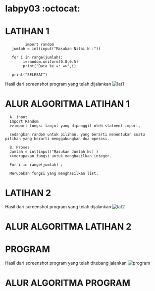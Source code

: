 # labpy03 :octocat:


# LATIHAN 1

             import random
       jumlah = int(input("Masukan Nilai N :"))

       for i in range(jumlah):
            i=random.uniform(0.0,0.5)
            print("Data ke =: =>",i)

       print("SELESAI")
   
Hasil dari screenshot program yang telah dijalankan
![lat1](https://user-images.githubusercontent.com/56963083/68419799-846ed180-01cd-11ea-87aa-700ae87bf30c.PNG)


# ALUR ALGORITMA LATIHAN 1

      A. input
      Import Random
      >>import fungsi lanjut yang dipanggil oleh statment import,
     
      sedangkan random untuk pilihan. yang berarti menentukan suatu pilihan yang berarti menggabungkan dua operasi.

      B. Proses
      Jumlah = int(input("Masukan Jumlah N:) ) 
      >>merupakan fungsi untuk menghasilkan integer. 
   
      For i in range(jumlah) :

      Merupakan fungsi yang menghasilkan list. 

   
# LATIHAN 2

Hasil dari screenshot program yang telah dijalankan
![lat2](https://user-images.githubusercontent.com/56963083/68419990-eaf3ef80-01cd-11ea-809c-d5133cce6f14.PNG)


# ALUR ALGORITMA LATIHAN 2


# PROGRAM

Hasil dari screenshot program yang telah ditebang jalankan
![program](https://user-images.githubusercontent.com/56963083/68420200-6b1a5500-01ce-11ea-8cd4-a4a0c6c0dc94.PNG)


# ALUR ALGORITMA PROGRAM



 

